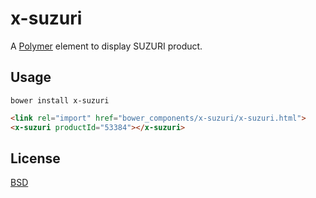# x-suzuri

A [Polymer](http://polymer-project.org) element to display SUZURI product.

## Usage

`bower install x-suzuri`

```html
<link rel="import" href="bower_components/x-suzuri/x-suzuri.html">
<x-suzuri productId="53384"></x-suzuri>
```

## License

[BSD](https://kitak.mit-licence.org)
